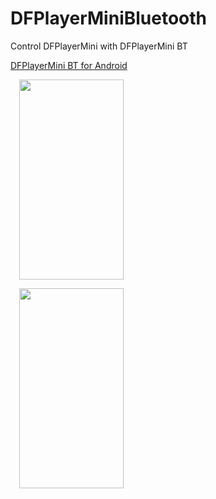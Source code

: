 # DFPlayerMiniBluetooth
Control DFPlayerMini with DFPlayerMini BT


[DFPlayerMini BT for Android](https://play.google.com/store/apps/details?id=com.infotronikblog.dfplayerminibt)

<a href="https://blogger.googleusercontent.com/img/b/R29vZ2xl/AVvXsEi6SMfvEwsZbk7J7rHdxnekTzXIRgg3BYHXqG4UeamGnMbqhYVHG6gjCYbTUqGA9BXFwl-lQsc5WOQx7_RX0emOA7kI1uu-6yXAAzI52IxL-GmThoT9mJmXvZAJRw_vfdGcN4YiMmau_nFOn3vFvqjKPGPZGSqCT_7AaQ4SCpCCx6hUIwg4YUgwPsWLhWOs/s2340/DFPlayerMiniBT_for_android_03.jpg" style="margin-left: 1em; margin-right: 1em;"><img border="0" data-original-height="2064" data-original-width="1079" height="320" src="https://blogger.googleusercontent.com/img/b/R29vZ2xl/AVvXsEi6SMfvEwsZbk7J7rHdxnekTzXIRgg3BYHXqG4UeamGnMbqhYVHG6gjCYbTUqGA9BXFwl-lQsc5WOQx7_RX0emOA7kI1uu-6yXAAzI52IxL-GmThoT9mJmXvZAJRw_vfdGcN4YiMmau_nFOn3vFvqjKPGPZGSqCT_7AaQ4SCpCCx6hUIwg4YUgwPsWLhWOs/s2340/DFPlayerMiniBT_for_android_03.jpg" width="167" /></a>

<a href="https://blogger.googleusercontent.com/img/b/R29vZ2xl/AVvXsEjH5AdY_yb2gFeCauG6y1ZSAYOhCvG2Cy9m6kBcBSaTgmiBXHvN7wBt552SeWpZdYZX2gcufbBG6_ZNQn18eXDqIua96G8eEsLnOttkxuFk-lClxXEfzBMpwvH4uWga2wsz3wK5a5jIddCWtJXVqh8Tp97qgXn7af0_iHD2rd0uFhNut4__EF3DQw_qsKuf/s320/DFPlayerMiniBT_for_android_02.jpg" style="margin-left: 1em; margin-right: 1em;"><img border="0" data-original-height="2064" data-original-width="1079" height="320" src="https://blogger.googleusercontent.com/img/b/R29vZ2xl/AVvXsEjH5AdY_yb2gFeCauG6y1ZSAYOhCvG2Cy9m6kBcBSaTgmiBXHvN7wBt552SeWpZdYZX2gcufbBG6_ZNQn18eXDqIua96G8eEsLnOttkxuFk-lClxXEfzBMpwvH4uWga2wsz3wK5a5jIddCWtJXVqh8Tp97qgXn7af0_iHD2rd0uFhNut4__EF3DQw_qsKuf/s320/DFPlayerMiniBT_for_android_02.jpg" width="167" /></a>


